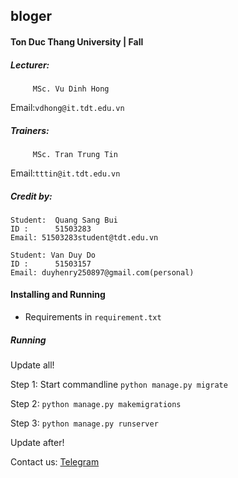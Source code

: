 ## bloger

#### Ton Duc Thang University | Fall

<Comming soon >
  
##### Lecturer:
  
```angular2html
     MSc. Vu Dinh Hong 
```

Email:```vdhong@it.tdt.edu.vn```
  
##### Trainers:

```angular2html
     MSc. Tran Trung Tin 
```

Email:```tttin@it.tdt.edu.vn```

##### Credit by: 
```angular2html
Student:  Quang Sang Bui
ID :      51503283
Email: 51503283student@tdt.edu.vn
```
```angular2html
Student: Van Duy Do
ID :      51503157
Email: duyhenry250897@gmail.com(personal)
```

#### Installing and Running

- Requirements in ```requirement.txt```

##### Running 
Update all!

Step 1:  Start commandline   ```python manage.py migrate``` 

Step 2: ```python manage.py makemigrations```

Step 3: ```python manage.py runserver```

Update after!

Contact us: [Telegram](https://t.me/duyhenryer)

